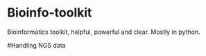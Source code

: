 # Bioinfo-toolkit
Bioinformatics toolkit, helpful, powerful and clear. Mostly in python.

#Handling NGS data

